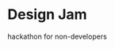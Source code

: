 <!-- .slide: data-state="dim" data-background="resources/hackathon.jpg" -->

# Design Jam

hackathon for non-developers
